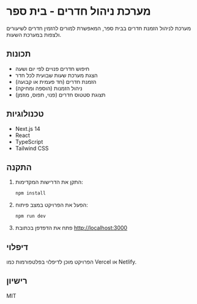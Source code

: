 # מערכת ניהול חדרים - בית ספר

מערכת לניהול הזמנת חדרים בבית ספר, המאפשרת למורים להזמין חדרים לשיעורים ולצפות במערכת השעות.

## תכונות

- חיפוש חדרים פנויים לפי יום ושעה
- הצגת מערכת שעות שבועית לכל חדר
- הזמנת חדרים (חד פעמית או קבועה)
- ניהול הזמנות (הוספה ומחיקה)
- תצוגת סטטוס חדרים (פנוי, תפוס, מוזמן)

## טכנולוגיות

- Next.js 14
- React
- TypeScript
- Tailwind CSS

## התקנה

1. התקן את הדרישות המקדימות:
   ```bash
   npm install
   ```

2. הפעל את הפרויקט במצב פיתוח:
   ```bash
   npm run dev
   ```

3. פתח את הדפדפן בכתובת [http://localhost:3000](http://localhost:3000)

## דיפלוי

הפרויקט מוכן לדיפלוי בפלטפורמות כמו Vercel או Netlify.

## רישיון

MIT 